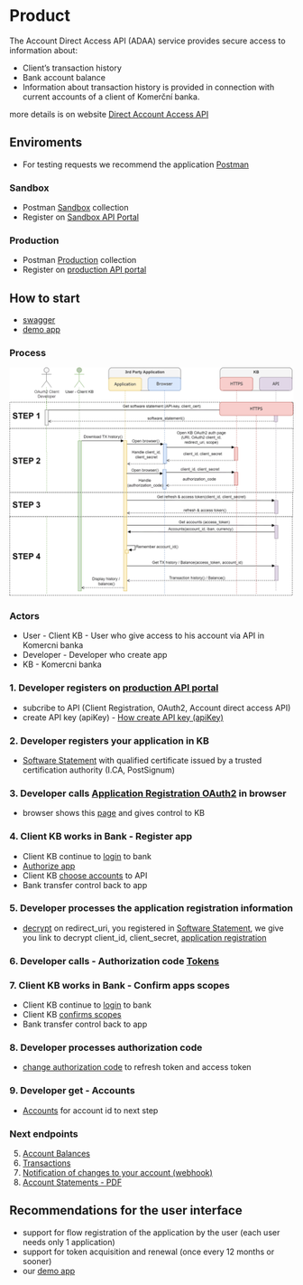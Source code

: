 # Product

The Account Direct Access API (ADAA) service provides secure access to information about:

- Client’s transaction history
- Bank account balance
- Information about transaction history is provided in connection with current accounts of a client of Komerční banka.

more details is on website [Direct Account Access API](https://www.kb.cz/cs/kbapi/sluzby-kb-api/primy-pristup-k-uctu)

## Enviroments

- For testing requests we recommend the application [Postman](https://www.postman.com)

### Sandbox

- Postman [Sandbox](./postman/KB-API-Sandbox-API-Business-suite.postman_collection.json) collection
- Register on [Sandbox API Portal](https://developers.kb.cz)

### Production

- Postman [Production](./postman/KB-API-Production-API-Business-suite.postman_collection.json) collection
- Register on [production API portal](https://developers.kb.cz)

## How to start

- [swagger](https://github.com/komercka/adaa-client/blob/master/api/src/main/resources/openapi/adaa-api-v1.json)
- [demo app](https://api.kb.cz/adaa-flow/)

### Process

![Process flow](./img/flow.min.png)

### Actors

- User - Client KB - User who give access to his account via API in Komercni banka
- Developer - Developer who create app
- KB - Komercni banka

### 1. Developer registers on [production API portal](https://developers.kb.cz)

- subcribe to API (Client Registration, OAuth2, Account direct access API)
- create API key (apiKey) - [How create API key (apiKey)](https://developers.kb.cz/manual#apikey)

</details>

### 2. Developer registers your application in KB

- [Software Statement](./Software-Statements) with qualified certificate issued by a trusted certification authority (I.CA, PostSignum)

### 3. Developer calls [Application Registration OAuth2](./Application-Registration-OAuth2#request) in browser

- browser shows this [page](https://api.kb.cz/adaa-flow/disclaimer.html) and gives control to KB

### 4. Client KB works in Bank - Register app

- Client KB continue to [login](https://api.kb.cz/adaa-flow/login.html) to bank
- [Authorize app](https://api.kb.cz/adaa-flow/klic-aplikace.html)
- Client KB [choose accounts](https://api.kb.cz/adaa-flow/vyber-uctu.html) to API
- Bank transfer control back to app

### 5. Developer processes the application registration information

- [decrypt](./Application-Registration-OAuth2#decrypt-response)  on redirect_uri, you registered in [Software Statement](./Software-Statements#request), we give you link to decrypt client_id, client_secret, [application registration](./Application-Registration-OAuth2)

### 6. Developer calls - Authorization code [Tokens](./Tokens#authorization-code)

### 7. Client KB works in Bank - Confirm apps scopes

- Client KB continue to [login](https://api.kb.cz/adaa-flow/login2.html) to bank
- Client KB [confirms scopes](https://api.kb.cz/adaa-flow/klic-ucty.html)
- Bank transfer control back to app

### 8. Developer processes authorization code

- [change authorization code](./Tokens#response-authorization-code) to refresh token and access token

### 9. Developer get - Accounts

- [Accounts](./Accounts) for  account id to next step

### Next endpoints

5. [Account Balances](./Balances)
6. [Transactions](./Transactions)
7. [Notification of changes to your account (webhook)](./Notification)
8. [Account Statements - PDF](./Statements-PDF)

## Recommendations for the user interface

- support for flow registration of the application by the user (each user needs only 1 application)
- support for token acquisition and renewal (once every 12 months or sooner)
- our [demo app](https://api.kb.cz/adaa-flow/)
